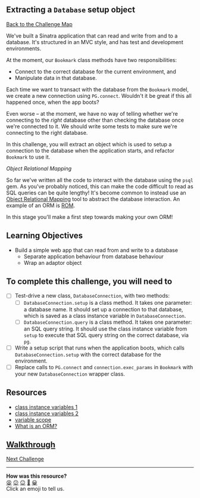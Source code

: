 ## Extracting a `Database` setup object

[Back to the Challenge Map](00_challenge_map.md#challenges)

We've built a Sinatra application that can read and write from and to a database. It's structured in an MVC style, and has test and development environments.

At the moment, our `Bookmark` class methods have two responsibilities:

- Connect to the correct database for the current environment, and
- Manipulate data in that database.

Each time we want to transact with the database from the `Bookmark` model, we create a new connection using `PG.connect`. Wouldn't it be great if this all happened once, when the app boots?

Even worse – at the moment, we have no way of telling whether we're connecting to the _right_ database other than checking the database once we're connected to it. We should write some tests to make sure we're connecting to the right database.

In this challenge, you will extract an object which is used to setup a connection to the database when the application starts, and refactor `Bookmark` to use it.

*Object Relational Mapping*

So far we've written all the code to interact with the database using the `psql` gem. As you've probably noticed, this can make the code difficult to read as SQL queries can be quite lengthy! It's become common to instead use an [Object Relational Mapping](https://en.wikipedia.org/wiki/Object-relational_mapping) tool to abstract the database interaction. An example of an ORM is [ROM](https://rom-rb.org).

In this stage you'll make a first step towards making your own ORM!

## Learning Objectives

* Build a simple web app that can read from and write to a database
  * Separate application behaviour from database behaviour
  * Wrap an adaptor object

## To complete this challenge, you will need to

- [ ] Test-drive a new class, `DatabaseConnection`, with two methods:
  - [ ] `DatabaseConnection.setup` is a class method. It takes one parameter: a database name. It should set up a connection to that database, which is saved as a class instance variable in `DatabaseConnection`.
  - [ ] `DatabaseConnection.query` is a class method. It takes one parameter: an SQL query string. It should use the class instance variable from `setup` to execute that SQL query string on the correct database, via `pg`.
- [ ] Write a setup script that runs when the application boots, which calls `DatabaseConnection.setup` with the correct database for the environment.
- [ ] Replace calls to `PG.connect` and `connection.exec_params` in `Bookmark` with your new `DatabaseConnection` wrapper class.

## Resources

- [class instance variables 1](http://thoughts.codegram.com/understanding-class-instance-variables-in-ruby/)
- [class instance variables 2](http://maximomussini.com/posts/ruby-class-variables/)
- [variable scope](https://www.sitepoint.com/understanding-scope-in-ruby/)
- [What is an ORM?](https://stackoverflow.com/questions/1279613/what-is-an-orm-and-where-can-i-learn-more-about-it)


## [Walkthrough](walkthroughs/15.md)

[Next Challenge](./16_validating_bookmarks.md)

<!-- BEGIN GENERATED SECTION DO NOT EDIT -->

---

**How was this resource?**  
[😫](https://airtable.com/shrUJ3t7KLMqVRFKR?prefill_Repository=makersacademy/course&prefill_File=apprenticeships_bookmark_manager/15_extracting_a_database_setup_object.md&prefill_Sentiment=😫) [😕](https://airtable.com/shrUJ3t7KLMqVRFKR?prefill_Repository=makersacademy/course&prefill_File=apprenticeships_bookmark_manager/15_extracting_a_database_setup_object.md&prefill_Sentiment=😕) [😐](https://airtable.com/shrUJ3t7KLMqVRFKR?prefill_Repository=makersacademy/course&prefill_File=apprenticeships_bookmark_manager/15_extracting_a_database_setup_object.md&prefill_Sentiment=😐) [🙂](https://airtable.com/shrUJ3t7KLMqVRFKR?prefill_Repository=makersacademy/course&prefill_File=apprenticeships_bookmark_manager/15_extracting_a_database_setup_object.md&prefill_Sentiment=🙂) [😀](https://airtable.com/shrUJ3t7KLMqVRFKR?prefill_Repository=makersacademy/course&prefill_File=apprenticeships_bookmark_manager/15_extracting_a_database_setup_object.md&prefill_Sentiment=😀)  
Click an emoji to tell us.

<!-- END GENERATED SECTION DO NOT EDIT -->

